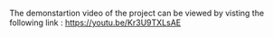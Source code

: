 The demonstartion video of the project can be viewed by visting the following link :
https://youtu.be/Kr3U9TXLsAE
